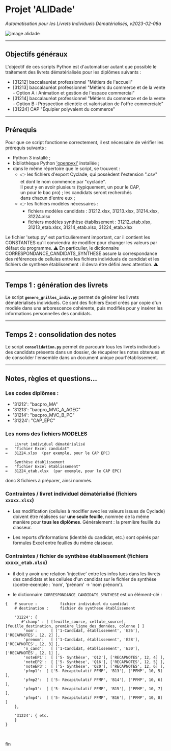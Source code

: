 # Projet 'ALIDade'

_Automatisation pour les Livrets Individuels Dématérialisés, v2023-02-08a_

![image alidade](https://marine-data.co.uk/wp-content/uploads/2016/03/MD69BC-800x600.1-300x225.png)

----

## Objectifs généraux

L'objectif de ces scripts Python est d'automatiser autant que possible le traitement des livrets dématérialisés pour les diplômes suivants :
- [31212] baccalauréat professionnel "Métiers de l'accueil"
- [31213] baccalauréat professionnel "Métiers du commerce et de la vente - Option A : Animation et gestion de l'espace commercial"
- [31214] baccalauréat professionnel "Métiers du commerce et de la vente - Option B : Prospection clientèle et valorisation de l'offre commerciale"
- [31224] CAP "Équipier polyvalent du commerce"

----

## Prérequis

Pour que ce script fonctionne correctement, il est nécessaire de vérifier les prérequis suivants :
- Python 3 installé ;
- bibliothèque Python ['openpyxl'](https://pypi.org/project/openpyxl/) installée ;
- dans le même répertoire que le script, se trouvent :
    - 👉 les fichiers d'export Cyclade, qui possèdent l'extension ".csv"  
      et dont le nom commence par "cyclade".  
      Il peut y en avoir plusieurs (typiquement, un pour le CAP,  
      un pour le bac pro) ; les candidats seront recherchés  
      dans chacun d'entre eux ;
    - 👉 les fichiers modèles nécessaires :  
         - fichiers modèles candidats : 31212.xlsx, 31213.xlsx, 31214.xlsx, 31224.xlsx
         - fichiers modèles synthèse établissement : 31212_etab.xlsx, 31213_etab.xlsx, 31214_etab.xlsx, 31224_etab.xlsx

Le fichier 'setup.py' est particulièrement important, car il contient les CONSTANTES qu'il conviendra de modifier pour changer les valeurs par défaut du programme.
⚠ En particulier, le dictionnaire CORRESPONDANCE_CANDIDATS_SYNTHESE assure la correspondance des références de cellules entre les fichiers individuels de candidat et les fichiers de synthese établissement : il devra être défini avec attention. ⚠

----

## Temps 1 : génération des livrets

Le script **`genere_grilles_indiv.py`** permet de générer les livrets dématérialisés individuels. Ce sont des fichiers Excel créés par copie d'un modèle dans una arborescence cohérente, puis modifiés pour y insérer les informations personnelles des candidats.

----

## Temps 2 : consolidation des notes

Le script **`consolidation.py`** permet de parcourir tous les livrets individuels des candidats présents dans un dossier, de récupérer les notes obtenues et de consolider l'ensemble dans un document unique pourl'établissement.

----

## Notes, règles et questions...

### Les codes diplômes :

- '31212': "bacpro_MA"
- '31213': "bacpro_MVC_A_AGEC"
- '31214': "bacpro_MVC_B_PC"
- '31224': "CAP_EPC"

### Les noms des fichiers MODELES

```
    Livret individuel dématérialisé
=   "fichier Excel candidat"
=   31224.xlsx  (par exemple, pour le CAP EPC)
```

```
    Synthèse établissement
=   "fichier Excel établissement"
=   31224_etab.xlsx  (par exemple, pour le CAP EPC)
```

donc 8 fichiers à préparer, ainsi nommés.

### Contraintes / livret individuel dématérialisé (fichiers `xxxxx.xlsx`)

- Les modification (cellules à modifier avec les valeurs issues de Cyclade)
doivent être réalisées sur **une seule feuille**, nommée de la même
manière pour **tous les diplômes**. Généralement : la première feuille du classeur.

- Les reports d'informations (identité du candidat, etc.) sont opérés par formules Excel entre feuilles du même classeur.

### Contraintes / fichier de synthèse établissement (fichiers `xxxxx_etab.xlsx`)

- il doit y avoir une relation 'injective' entre les infos lues dans les livrets des candidats et les cellules d'un candidat sur le fichier de synthèse (contre-exemple : 'nom', 'prénom' -> 'nom prénom').

- le dictionnaire `CORRESPONDANCE_CANDIDATS_SYNTHESE` est un élément-clé :

```
{   # source :          fichier individuel du candidat
    # destination :     fichier de synthese établissement
    
    '31224': {
       #'champ' : [ [feuille_source, cellule_source], [feuille_destination, première_ligne_des_données, colonne ] ]
        'nom':      [ ['1-Candidat, établissement', 'E26'], ['RECAPNOTES', 12, 2] ],
        'prenom':   [ ['1-Candidat, établissement', 'E28'], ['RECAPNOTES', 12, 3] ],
        'n_cand':   [ ['1-Candidat, établissement', 'E30'], ['RECAPNOTES', 12, 1] ],
        'noteEP1':  [ ['5- Synthèse', 'Q12'], ['RECAPNOTES', 12, 4] ],
        'noteEP2':  [ ['5- Synthèse', 'Q16'], ['RECAPNOTES', 12, 5] ],
        'noteEP3':  [ ['5- Synthèse', 'Q20'], ['RECAPNOTES', 12, 6] ],
        'pfmp1':  [ ['5- Récapitulatif PFMP', 'B13'], ['PFMP', 10, 5] ],
        'pfmp2':  [ ['5- Récapitulatif PFMP', 'B14'], ['PFMP', 10, 6] ],
        'pfmp3':  [ ['5- Récapitulatif PFMP', 'B15'], ['PFMP', 10, 7] ],
        'pfmp4':  [ ['5- Récapitulatif PFMP', 'B16'], ['PFMP', 10, 8] ]
    },
    
    '31224': { etc.
    }
}
```

<br>

fin